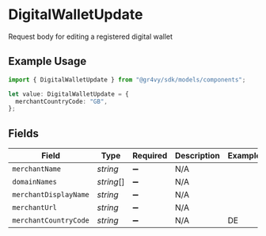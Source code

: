 # DigitalWalletUpdate

Request body for editing a registered digital wallet

## Example Usage

```typescript
import { DigitalWalletUpdate } from "@gr4vy/sdk/models/components";

let value: DigitalWalletUpdate = {
  merchantCountryCode: "GB",
};
```

## Fields

| Field                 | Type                  | Required              | Description           | Example               |
| --------------------- | --------------------- | --------------------- | --------------------- | --------------------- |
| `merchantName`        | *string*              | :heavy_minus_sign:    | N/A                   |                       |
| `domainNames`         | *string*[]            | :heavy_minus_sign:    | N/A                   |                       |
| `merchantDisplayName` | *string*              | :heavy_minus_sign:    | N/A                   |                       |
| `merchantUrl`         | *string*              | :heavy_minus_sign:    | N/A                   |                       |
| `merchantCountryCode` | *string*              | :heavy_minus_sign:    | N/A                   | DE                    |